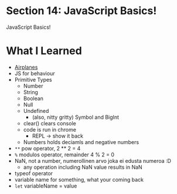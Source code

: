 # Section 14: JavaScript Basics!

JavaScript Basics!

# What I Learned

* [Airplanes](https://codepen.io/ste-vg/details/GRooLza)
* JS for behaviour
* Primitive Types
    * Number
    * String
    * Boolean
    * Null
    * Undefined
        * (also, nitty gritty) Symbol and BigInt
    * clear() clears console
    * code is run in chrome
        * REPL -> show it back
    * Numbers holds deciamls and negative numbers
* `**` pow operator, 2 ** 2 = 4
* `%` modulos operator, remainder 4 % 2 = 0 
* NaN, not a number, numerollinen arvo joka ei edusta numeroa :D 
    * any operation including NaN value results in NaN  
* typeof operator
* variable name for something, what your coming back
* `let` variableName = value







